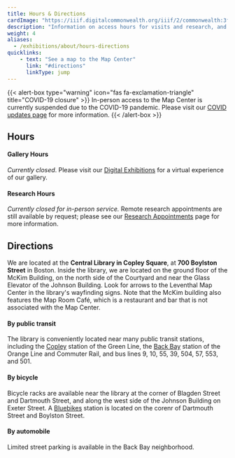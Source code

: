 ```yaml
---
title: Hours & Directions
cardImage: "https://iiif.digitalcommonwealth.org/iiif/2/commonwealth:3f462w858/2250,4039,2581,1714/,800/0/default.jpg"
description: "Information on access hours for visits and research, and how to find us"
weight: 4
aliases:
  - /exhibitions/about/hours-directions
quicklinks:
    - text: "See a map to the Map Center"
      link: "#directions"
      linkType: jump
---
```


{{< alert-box type="warning" icon="fas fa-exclamation-triangle" title="COVID-19 closure" >}}
In-person access to the Map Center is currently suspended due to the COVID-19 pandemic. Please visit our [COVID updates page](/covid-info) for more information.
{{< /alert-box >}}

## Hours

#### Gallery Hours

*Currently closed*. Please visit our [Digital Exhibitions](/exhibitions/digital-exhibitions) for a virtual experience of our gallery.

#### Research Hours

*Currently closed for in-person service.* Remote research appointments are still available by request; please see our [Research Appointments](/research/appointments/) page for more information.



## Directions

We are located at the **Central Library in Copley Square**, at **700 Boylston Street** in Boston. Inside the library, we are located on the ground floor of the McKim Building, on the north side of the Courtyard and near the Glass Elevator of the Johnson Building. Look for arrows to the Leventhal Map Center in the library's wayfinding signs. Note that the McKim building also features the Map Room Café, which is a restaurant and bar that is not associated with the Map Center.

#### By public transit

The library is conveniently located near many public transit stations, including the [Copley](https://www.mbta.com/stops/place-coecl) station of the Green Line, the [Back Bay](https://www.mbta.com/stops/place-bbsta) station of the Orange Line and Commuter Rail, and bus lines 9, 10, 55, 39, 504, 57, 553, and 501.

#### By bicycle

Bicycle racks are available near the library at the corner of Blagden Street and Dartmouth Street, and along the west side of the Johnson Building on Exeter Street. A [Bluebikes](https://www.bluebikes.com) station is located on the corenr of Dartmouth Street and Boylston Street.

#### By automobile

Limited street parking is available in the Back Bay neighborhood. 




